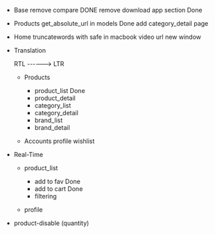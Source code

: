 
- Base
    remove compare  DONE
    remove download app section  Done


- Products
    get_absolute_url in models  Done
    add category_detail page

- Home
    truncatewords with safe in macbook
    video url new window


- Translation
    
    RTL ------> LTR

    - Products
        - product_list  Done
        - product_detail
        - category_list
        - category_detail
        - brand_list
        - brand_detail

    - Accounts
        profile
        wishlist


- Real-Time
    - product_list
        - add to fav   Done
        - add to cart  Done
        - filtering

    - profile
        


- product-disable (quantity)